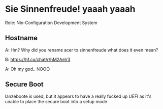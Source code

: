 # Sie Sinnenfreude! yaaah yaaah

Role: Nix-Configuration Development System

## Hostname

A: Hm? Why did you rename acer to sinnenfreude what does it even mean?

B: https://hf.co/chat/r/hM2AeV3

A: Oh my god.. NOOO

## Secure Boot

lanzeboote is used, but it appears to have a really fucked up UEFI as it's unable to place the secure boot into a setup mode
